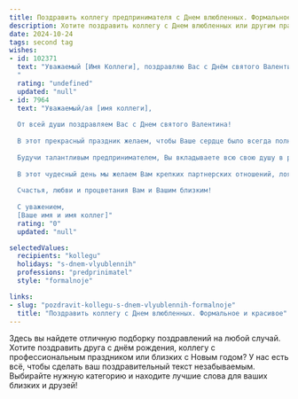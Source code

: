 ```yaml
---
title: Поздравить коллегу предпринимателя с Днем влюбленных. Формальное и красивое
description: Хотите поздравить коллегу с Днем влюбленных или другим праздником? Наш ИИ создаст незабываемое поздравление, а вы обязательно выделитесь среди других.  
date: 2024-10-24
tags: second tag
wishes:
- id: 102371
  text: "Уважаемый [Имя Коллеги], поздравляю Вас с Днём святого Валентина! Желаю Вам в этот день  вдохновения, новых успехов в Вашем предпринимательском деле и, конечно же, любви и тепла в Вашей жизни.
  "
  rating: "undefined"
  updated: "null"
- id: 7964
  text: "Уважаемый/ая [имя коллеги],
  
  От всей души поздравляем Вас с Днем святого Валентина!
  
  В этот прекрасный праздник желаем, чтобы Ваше сердце было всегда полно любви, тепла и радости. Пусть каждый новый день приносит Вам вдохновение, успех в делах и счастье в личной жизни.
  
  Будучи талантливым предпринимателем, Вы вкладываете всю свою душу в развитие своего бизнеса. Пусть Ваши профессиональные достижения продолжают расти, вдохновляя Вас на новые свершения.
  
  В этот чудесный день мы желаем Вам крепких партнерских отношений, лояльных клиентов и финансового благополучия. Пусть Ваша предпринимательская деятельность приносит Вам не только материальное удовлетворение, но и моральное.
  
  Счастья, любви и процветания Вам и Вашим близким!
  
  С уважением,
  [Ваше имя и имя коллег]"
  rating: "0"
  updated: "null"

selectedValues:
  recipients: "kollegu"
  holidays: "s-dnem-vlyublennih"
  professions: "predprinimatel"
  style: "formalnoje"

links:
- slug: "pozdravit-kollegu-s-dnem-vlyublennih-formalnoje"
  title: "Поздравить коллегу с Днем влюбленных. Формальное и красивое"
---
```


Здесь вы найдете отличную подборку поздравлений на любой случай. 
Хотите поздравить друга с днём рождения, коллегу с профессиональным праздником или близких с Новым годом? У нас есть всё, чтобы сделать ваш поздравительный текст незабываемым. Выбирайте нужную категорию и находите лучшие слова для ваших близких и друзей!
